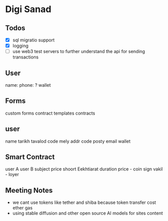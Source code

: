 # Digi Sanad

## Todos

-   [x] sql migratio support
-   [x] logging
-   [ ] use web3 test servers to further understand the api for
        sending transactions

## User

name:
phone: ?
wallet

## Forms

custom forms
contract templates
contracts

## user

name
tarikh tavalod
code mely
addr
code posty
email
wallet

## Smart Contract

user A
user B
subject
price
shoort
Eekhtiarat
duration
price - coin
sign
vakil - loyer

## Meeting Notes

-   we cant use tokens like tether and shiba because token transfer
    cost ether gas
-   using stable diffusion and other open source AI models for sites content
